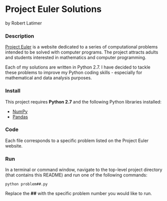 # Project Euler Solutions
by Robert Latimer

### Description

[Project Euler](https://projecteuler.net/about) is a website dedicated to a series of computational problems intended to be solved with computer programs. The project attracts adults and students interested in mathematics and computer programming.

Each of my solutions are written in Python 2.7. I have decided to tackle these problems to improve my Python coding skills - especially for mathematical and data analysis purposes.

### Install

This project requires **Python 2.7** and the following Python libraries installed:

- [NumPy](http://www.numpy.org/)
- [Pandas](http://pandas.pydata.org)

### Code

Each file corresponds to a specific problem listed on the Project Euler website.

### Run

In a terminal or command window, navigate to the top-level project directory (that contains this README) and run one of the following commands:

```python problem##.py```

Replace the **##** with the specific problem number you would like to run.
